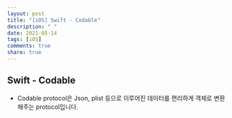 ```yaml
---
layout: post
title: "[iOS] Swift - Codable"
description: " "
date: 2021-05-14
tags: [iOS]
comments: true
share: true
---
```


## Swift - Codable

- Codable protocol은 Json, plist 등으로 이루어진 데이터를 편리하게 객체로 변환해주는 protocol입니다.
